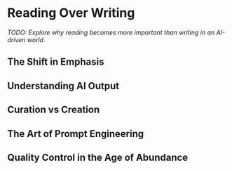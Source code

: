 # Reading Over Writing

*TODO: Explore why reading becomes more important than writing in an AI-driven world.*

## The Shift in Emphasis

## Understanding AI Output

## Curation vs Creation

## The Art of Prompt Engineering

## Quality Control in the Age of Abundance
